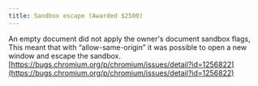 ```yaml
---
title: Sandbox escape (Awarded $2500)
---
```


An empty document did not apply the owner's document sandbox flags,
This meant that with “allow-same-origin” it was possible to open a new window and escape the sandbox. [https://bugs.chromium.org/p/chromium/issues/detail?id=1256822](https://bugs.chromium.org/p/chromium/issues/detail?id=1256822)
